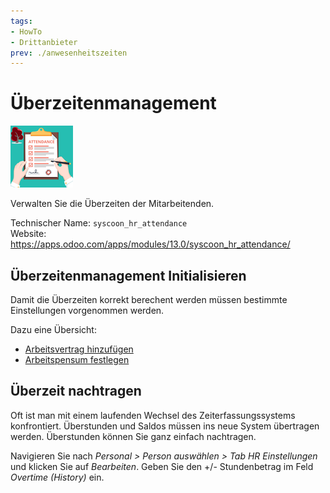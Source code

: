 ```yaml
---
tags:
- HowTo
- Drittanbieter
prev: ./anwesenheitszeiten
---
```

# Überzeitenmanagement
![](assets/icon_syscoon_hr_attendance.png)

Verwalten Sie die Überzeiten der Mitarbeitenden.

Technischer Name: `syscoon_hr_attendance`\
Website: <https://apps.odoo.com/apps/modules/13.0/syscoon_hr_attendance/>

## Überzeitenmanagement Initialisieren

Damit die Überzeiten korrekt berechent werden müssen bestimmte Einstellungen vorgenommen werden.

Dazu eine Übersicht:
* [Arbeitsvertrag hinzufügen](Personal.md#Arbeitsvertrag%20hinzufügen)
* [Arbeitspensum festlegen](Personal.md#Arbeitspensum%20festlegen)

## Überzeit nachtragen

Oft ist man mit einem laufenden Wechsel des Zeiterfassungssystems konfrontiert. Überstunden und Saldos müssen ins neue System übertragen werden. Überstunden können Sie ganz einfach nachtragen.

Navigieren Sie nach *Personal > Person auswählen > Tab HR Einstellungen* und klicken Sie auf *Bearbeiten*. Geben Sie den +/- Stundenbetrag im Feld *Overtime (History)* ein.
